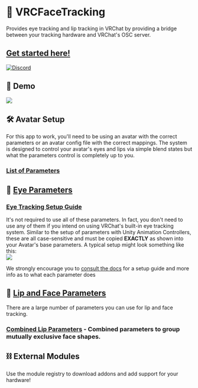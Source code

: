 # 👀 VRCFaceTracking

Provides eye tracking and lip tracking in VRChat by providing a bridge between your tracking hardware and VRChat's OSC server.
## [Get started here!](https://docs.vrcft.io/docs/intro/getting-started)

[![Discord](https://discord.com/api/guilds/849300336128032789/widget.png)](https://discord.gg/Fh4FNehzKn)

## 🎥 Demo

[![](https://i.imgur.com/iQkw12C.jpg)](https://youtu.be/ZTVnh8aaf9U)

## 🛠 Avatar Setup

For this app to work, you'll need to be using an avatar with the correct parameters or an avatar config file with the correct mappings. The system is designed to control your avatar's eyes and lips via simple blend states but what the parameters control is completely up to you.

### [List of Parameters](https://docs.vrcft.io/docs/tutorial-avatars/tutorial-avatars-extras/parameters/)

## 👀 [Eye Parameters](https://docs.vrcft.io/docs/tutorial-avatars/tutorial-avatars-extras/parameters/#eye-tracking-parameters)

### [Eye Tracking Setup Guide](https://github.com/benaclejames/VRCFaceTracking/wiki/Eye-Tracking-Setup)

It's not required to use all of these parameters. In fact, you don't need to use any of them if you intend on using VRChat's built-in eye tracking system. Similar to the setup of parameters with Unity Animation Controllers, these are all case-sensitive and must be copied **EXACTLY** as shown into your Avatar's base parameters. A typical setup might look something like this:<br>
![](https://i.imgur.com/kfJD1Bl.png)

We strongly encourage you to [consult the docs](https://docs.vrcft.io) for a setup guide and more info as to what each parameter does

## :lips: [Lip and Face Parameters](https://docs.vrcft.io/docs/tutorial-avatars/tutorial-avatars-extras/parameters/#expression-tracking-parameters)

There are a large number of parameters you can use for lip and face tracking. 

### [Combined Lip Parameters](https://docs.vrcft.io/docs/tutorial-avatars/tutorial-avatars-extras/parameters/#addtional-simplified-tracking-parameters) - Combined parameters to group mutually exclusive face shapes.

## ⛓ External Modules

Use the module registry to download addons and add support for your hardware!
